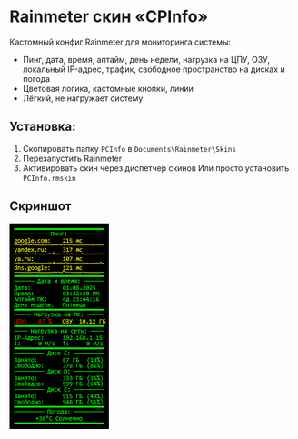 # Rainmeter скин «CPInfo»
Кастомный конфиг Rainmeter для мониторинга системы:
- Пинг, дата, время, аптайм, день недели, нагрузка на ЦПУ, ОЗУ, локальный IP-адрес, трафик, свободное пространство на дисках и погода
- Цветовая логика, кастомные кнопки, линии
- Лёгкий, не нагружает систему

## Установка:
1. Скопировать папку `PCInfo` в `Documents\Rainmeter\Skins`
2. Перезапустить Rainmeter
3. Активировать скин через диспетчер скинов
Или просто установить `PCInfo.rmskin`

## Скриншот

![Preview](preview.png)
